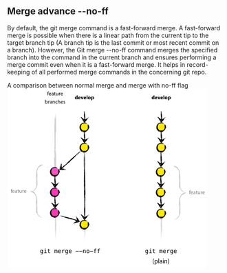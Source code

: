 ## Merge advance --no-ff


By default, the git merge command is a fast-forward merge.
A fast-forward merge is possible when there is a linear path from the current tip to the target branch tip (A branch tip is the last commit or most recent commit on a branch).
However, the Git merge --no-ff command merges the specified branch into the command in the current branch and ensures performing a merge commit even when it is a fast-forward merge. It helps in record-keeping of all performed merge commands in the concerning git repo.

A comparison between normal merge and merge with no-ff flag
![Upstream vs Origin](https://raw.githubusercontent.com/Chen-BBe/GitTut/master/images/--no-ff.png)
